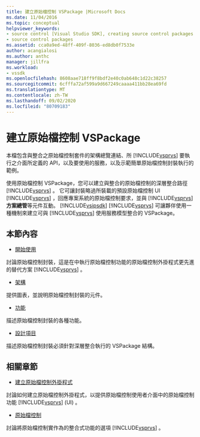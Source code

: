 ```yaml
---
title: 建立原始檔控制 VSPackage |Microsoft Docs
ms.date: 11/04/2016
ms.topic: conceptual
helpviewer_keywords:
- source control [Visual Studio SDK], creating source control packages
- source control packages
ms.assetid: cca0a9ed-48ff-409f-8036-ed8db0f7533e
author: acangialosi
ms.author: anthc
manager: jillfra
ms.workload:
- vssdk
ms.openlocfilehash: 8608aae718ff9f8bdf2e40c0ab648c1d22c38257
ms.sourcegitcommit: 6cfffa72af599a9d667249caaaa411bb28ea69fd
ms.translationtype: MT
ms.contentlocale: zh-TW
ms.lasthandoff: 09/02/2020
ms.locfileid: "80709183"
---
```

# <a name="create-a-source-control-vspackage"></a>建立原始檔控制 VSPackage
本檔包含與整合之原始檔控制套件的架構總覽連結、所 [!INCLUDE[vsprvs](../../code-quality/includes/vsprvs_md.md)] 要執行之介面所定義的 API，以及要使用的服務，以及示範簡單原始檔控制封裝執行的範例。

 使用原始檔控制 VSPackage，您可以建立與整合的原始檔控制的深層整合路徑 [!INCLUDE[vsprvs](../../code-quality/includes/vsprvs_md.md)] 。 它可讓封裝略過所裝載的預設原始檔控制 UI [!INCLUDE[vsprvs](../../code-quality/includes/vsprvs_md.md)] ，回應專案系統的原始檔控制要求，並與 [!INCLUDE[vsprvs](../../code-quality/includes/vsprvs_md.md)] **方案總管**等元件互動。 [!INCLUDE[vsipsdk](../../extensibility/includes/vsipsdk_md.md)] [!INCLUDE[vsprvs](../../code-quality/includes/vsprvs_md.md)] 可讓夥伴使用一種機制來建立可與 [!INCLUDE[vsprvs](../../code-quality/includes/vsprvs_md.md)] 使用服務模型整合的 VSPackage。

## <a name="in-this-section"></a>本節內容
- [開始使用](../../extensibility/internals/getting-started-with-source-control-vspackages.md)

 討論原始檔控制封裝，這是在中執行原始檔控制功能的原始檔控制外掛程式更先進的替代方案 [!INCLUDE[vsprvs](../../code-quality/includes/vsprvs_md.md)] 。

- [架構](../../extensibility/internals/source-control-vspackage-architecture.md)

 提供圖表，並說明原始檔控制封裝的元件。

- [功能](../../extensibility/internals/source-control-vspackage-features.md)

 描述原始檔控制封裝的各種功能。

- [設計項目](../../extensibility/internals/source-control-vspackage-design-elements.md)

 描述原始檔控制封裝必須針對深層整合執行的 VSPackage 結構。

## <a name="related-sections"></a>相關章節
- [建立原始檔控制外掛程式](../../extensibility/internals/creating-a-source-control-plug-in.md)

 討論如何建立原始檔控制外掛程式，以提供原始檔控制使用者介面中的原始檔控制功能 [!INCLUDE[vsprvs](../../code-quality/includes/vsprvs_md.md)] (UI) 。

- [原始檔控制](../../extensibility/internals/source-control.md)

 討論將原始檔控制實作為的整合式功能的選項 [!INCLUDE[vsprvs](../../code-quality/includes/vsprvs_md.md)] 。
